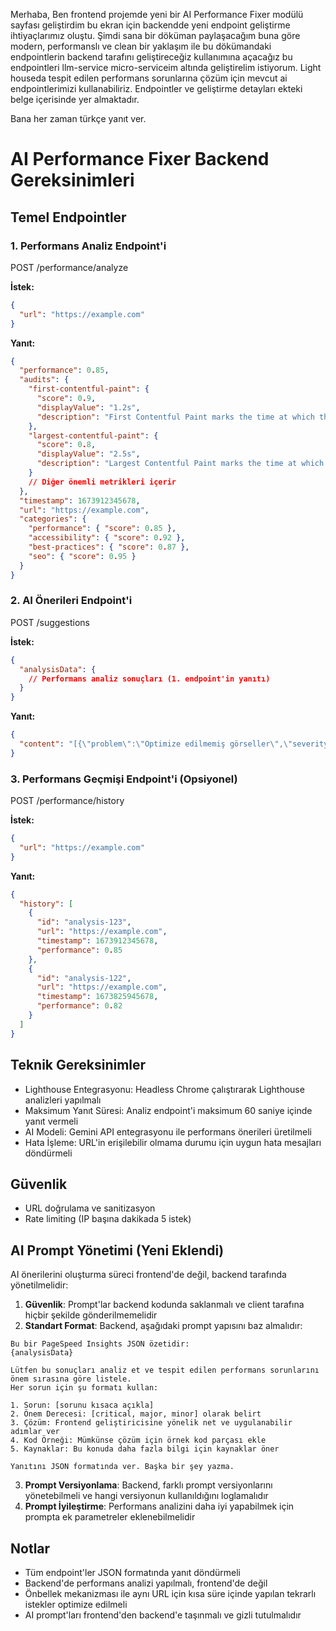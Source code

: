 Merhaba, Ben frontend projemde yeni bir AI Performance Fixer modülü sayfası geliştirdim bu ekran için backendde yeni endpoint geliştirme ihtiyaçlarımız oluştu. Şimdi sana bir döküman paylaşacağım buna göre modern, performanslı ve clean bir yaklaşım ile bu dökümandaki endpointlerin backend tarafını geliştireceğiz kullanımına açacağız bu endpointleri llm-service micro-serviceim altında geliştirelim istiyorum. Light houseda tespit edilen performans sorunlarına çözüm için mevcut ai endpointlerimizi kullanabiliriz. Endpointler ve geliştirme detayları ekteki belge içerisinde yer almaktadır.

Bana her zaman türkçe yanıt ver.


# AI Performance Fixer Backend Gereksinimleri

## Temel Endpointler

### 1. Performans Analiz Endpoint'i

POST /performance/analyze

**İstek:**

```json
{
  "url": "https://example.com"
}
```

**Yanıt:**

```json
{
  "performance": 0.85,
  "audits": {
    "first-contentful-paint": {
      "score": 0.9,
      "displayValue": "1.2s",
      "description": "First Contentful Paint marks the time at which the first text or image is painted"
    },
    "largest-contentful-paint": {
      "score": 0.8,
      "displayValue": "2.5s",
      "description": "Largest Contentful Paint marks the time at which the largest text or image is painted"
    }
    // Diğer önemli metrikleri içerir
  },
  "timestamp": 1673912345678,
  "url": "https://example.com",
  "categories": {
    "performance": { "score": 0.85 },
    "accessibility": { "score": 0.92 },
    "best-practices": { "score": 0.87 },
    "seo": { "score": 0.95 }
  }
}
```

### 2. AI Önerileri Endpoint'i

POST /suggestions

**İstek:**

```json
{
  "analysisData": {
    // Performans analiz sonuçları (1. endpoint'in yanıtı)
  }
}
```

**Yanıt:**

```json
{
  "content": "[{\"problem\":\"Optimize edilmemiş görseller\",\"severity\":\"critical\",\"solution\":\"Görselleri WebP formatına dönüştürün ve boyutlarını düşürün\",\"codeExample\":\"<!-- Örnek kod -->\\n<picture>\\n  <source srcset=\\\"image.webp\\\" type=\\\"image/webp\\\">\\n  <img src=\\\"image.jpg\\\" loading=\\\"lazy\\\" alt=\\\"Açıklama\\\">\\n</picture>\",\"resources\":[\"https://web.dev/optimize-images\"],\"implementationDifficulty\":\"easy\"},{\"problem\":\"Render-blocking kaynaklar\",\"severity\":\"major\",\"solution\":\"Kritik CSS'i inline olarak ekleyin ve JS yüklemelerini erteleyebilirsiniz\",\"codeExample\":\"<!-- Kritik CSS -->\\n<style>\\n  /* Kritik stiller burada */\\n</style>\\n\\n<!-- JS erteleme -->\\n<script src=\\\"script.js\\\" defer></script>\",\"resources\":[\"https://web.dev/render-blocking-resources\"],\"implementationDifficulty\":\"medium\"}]"
}
```

### 3. Performans Geçmişi Endpoint'i (Opsiyonel)

POST /performance/history

**İstek:**

```json
{
  "url": "https://example.com"
}
```

**Yanıt:**

```json
{
  "history": [
    {
      "id": "analysis-123",
      "url": "https://example.com",
      "timestamp": 1673912345678,
      "performance": 0.85
    },
    {
      "id": "analysis-122",
      "url": "https://example.com",
      "timestamp": 1673825945678,
      "performance": 0.82
    }
  ]
}
```

## Teknik Gereksinimler

- Lighthouse Entegrasyonu: Headless Chrome çalıştırarak Lighthouse analizleri yapılmalı
- Maksimum Yanıt Süresi: Analiz endpoint'i maksimum 60 saniye içinde yanıt vermeli
- AI Modeli: Gemini API entegrasyonu ile performans önerileri üretilmeli
- Hata İşleme: URL'in erişilebilir olmama durumu için uygun hata mesajları döndürmeli

## Güvenlik

- URL doğrulama ve sanitizasyon
- Rate limiting (IP başına dakikada 5 istek)

## AI Prompt Yönetimi (Yeni Eklendi)

AI önerilerini oluşturma süreci frontend'de değil, backend tarafında yönetilmelidir:

1. **Güvenlik**: Prompt'lar backend kodunda saklanmalı ve client tarafına hiçbir şekilde gönderilmemelidir
2. **Standart Format**: Backend, aşağıdaki prompt yapısını baz almalıdır:

```
Bu bir PageSpeed Insights JSON özetidir:
{analysisData}

Lütfen bu sonuçları analiz et ve tespit edilen performans sorunlarını önem sırasına göre listele.
Her sorun için şu formatı kullan:

1. Sorun: [sorunu kısaca açıkla]
2. Önem Derecesi: [critical, major, minor] olarak belirt
3. Çözüm: Frontend geliştiricisine yönelik net ve uygulanabilir adımlar ver
4. Kod Örneği: Mümkünse çözüm için örnek kod parçası ekle
5. Kaynaklar: Bu konuda daha fazla bilgi için kaynaklar öner

Yanıtını JSON formatında ver. Başka bir şey yazma.
```

3. **Prompt Versiyonlama**: Backend, farklı prompt versiyonlarını yönetebilmeli ve hangi versiyonun kullanıldığını loglamalıdır
4. **Prompt İyileştirme**: Performans analizini daha iyi yapabilmek için prompta ek parametreler eklenebilmelidir

## Notlar

- Tüm endpoint'ler JSON formatında yanıt döndürmeli
- Backend'de performans analizi yapılmalı, frontend'de değil
- Önbellek mekanizması ile aynı URL için kısa süre içinde yapılan tekrarlı istekler optimize edilmeli
- AI prompt'ları frontend'den backend'e taşınmalı ve gizli tutulmalıdır
